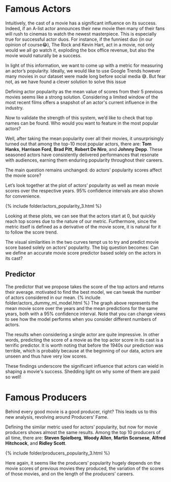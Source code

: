 # Famous Actors
Intuitively, the cast of a movie has a significant influence on its success. Indeed, if an A-list actor announces their new movie then many of their fans will rush to cinemas to watch the newest masterpiece. This is especially true for successful actor duos. For instance, if the funniest duo (in our opinion of course😂), The Rock and Kevin Hart, act in a movie, not only would we all go watch it, exploding the box office revenue, but also the movie would naturally be a success.

In light of this information, we want to come up with a metric for measuring an actor’s popularity. Ideally, we would like to use Google Trends however many movies in our dataset were made long before social media 😅. But fear not, as we have found a clever solution to solve this issue

Defining actor popularity as the mean value of scores from their 5 previous movies seems like a strong solution. Considering a limited window of the most recent films offers a snapshot of an actor's current influence in the industry.

Now to validate the strength of this system, we’d like to check that top names can be found. Who would you want to feature in the most popular actors?

Well, after taking the mean popularity over all their movies, it unsurprisingly turned out that among the top-10 most popular actors, there are: **Tom Hanks**, **Harrison Ford**, **Brad Pitt**, **Robert De Niro**, and **Johnny Depp**. These seasoned actors have consistently delivered performances that resonate with audiences, earning them enduring popularity throughout their careers.

The main question remains unchanged: do actors' popularity scores affect the movie score?

Let’s look together at the plot of actors’ popularity as well as mean movie scores over the respective years. 95% confidence intervals are also shown for convenience. 

{% include folder/actors_popularity_3.html %}

Looking at these plots, we can see that the actors start at 0, but quickly reach top scores due to the nature of our metric. Furthermore, since the metric itself is defined as a derivative of the movie score, it is natural for it to follow the score trend.

The visual similarities in the two curves tempt us to try and predict movie score based solely on actors’ popularity. The big question becomes: Can we define an accurate movie score predictor based solely on the actors in its cast?
## Predictor
The predictor that we propose takes the score of the top actors and returns their average. motivated to find the best model, we can tweak the number of actors considered in our mean. 
{% include folder/actors_dummy_ml_model.html %}
The graph above represents the mean movie score over the years and the mean predictions for the same years, both with a 95% confidence interval. Note that you can change views to see how the model performs when you consider different numbers of actors. 

The results when considering a single actor are quite impressive. In other words, predicting the score of a movie as the top actor score in its cast is a terrific predictor. It is worth noting that before the 1940s our prediction was terrible, which is probably because at the beginning of our data, actors are unseen and thus have very low scores.

These findings underscore the significant influence that actors can wield in shaping a movie's success. Shedding light on why some of them are paid so well!

# Famous Producers

Behind every good movie is a good producer, right? This leads us to this new analysis, revolving around Producers’ Fame. 

Defining the similar metric used for actors’ popularity, but now for movie producers shows almost the same results. Among the top 10 producers of all time, there are: **Steven Spielberg**, **Woody Allen**, **Martin Scorsese**, **Alfred Hitchcock**, and **Ridley Scott**.

{% include folder/producers_popularity_3.html %}

Here again, it seems like the producers’ popularity hugely depends on the movie scores of previous movies they produced, the variation of the scores of those movies, and on the length of the producers’ careers.
